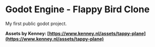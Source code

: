 # Godot Engine - Flappy Bird Clone

My first public godot project.

**Assets by Kenney: [https://www.kenney.nl/assets/tappy-plane](https://www.kenney.nl/assets/tappy-plane)**

